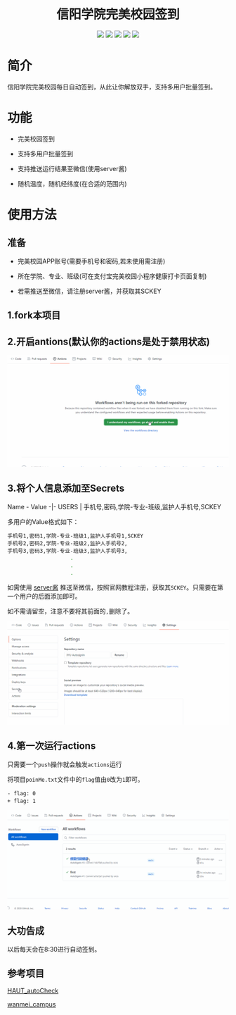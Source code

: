 <div align="center"> 
<h1 align="center">信阳学院完美校园签到</h1>
<img src="https://img.shields.io/github/issues/srcrs/XYU-AutosignIn?color=green">
<img src="https://img.shields.io/github/stars/srcrs/XYU-AutosignIn?color=yellow">
<img src="https://img.shields.io/github/forks/srcrs/XYU-AutosignIn?color=orange">
<img src="https://img.shields.io/github/license/srcrs/XYU-AutosignIn?color=ff69b4">
<img src="https://img.shields.io/github/languages/code-size/srcrs/XYU-AutoSignIn?color=blueviolet">
</div>

# 简介

信阳学院完美校园每日自动签到，从此让你解放双手，支持多用户批量签到。

# 功能

- 完美校园签到

- 支持多用户批量签到

- 支持推送运行结果至微信(使用server酱)

- 随机温度，随机经纬度(在合适的范围内)

# 使用方法

## 准备

- 完美校园APP账号(需要手机号和密码,若未使用需注册)

- 所在学院、专业、班级(可在支付宝完美校园小程序健康打卡页面复制)

- 若需推送至微信，请注册server酱，并获取其SCKEY

## 1.fork本项目

## 2.开启antions(默认你的actions是处于禁用状态)

![](assets/img/开启actions.gif)

## 3.将个人信息添加至Secrets

Name - Value
-|-
USERS | 手机号,密码,学院-专业-班级,监护人手机号,SCKEY

多用户的Value格式如下：

```sh
手机号1,密码1,学院-专业-班级1,监护人手机号1,SCKEY
手机号2,密码2,学院-专业-班级2,监护人手机号2,
手机号3,密码3,学院-专业-班级3,监护人手机号3,
                    .
                    .
                    .
```

如需使用 [server酱](http://sc.ftqq.com/) 推送至微信，按照官网教程注册，获取其`SCKEY`。只需要在第一个用户的后面添加即可。

如不需请留空，注意不要将其前面的`,`删除了。

![](assets/img/添加Secrets.gif)

## 4.第一次运行actions

只需要一个`push`操作就会触发`actions`运行

将项目`poinMe.txt`文件中的`flag`值由`0`改为`1`即可。

```sh
- flag: 0
+ flag: 1
```

![](assets/img/运行结果.gif)

## 大功告成

以后每天会在8:30进行自动签到。

## 参考项目

[HAUT_autoCheck](https://github.com/YooKing/HAUT_autoCheck)

[wanmei_campus](https://github.com/zhongbr/wanmei_campus)